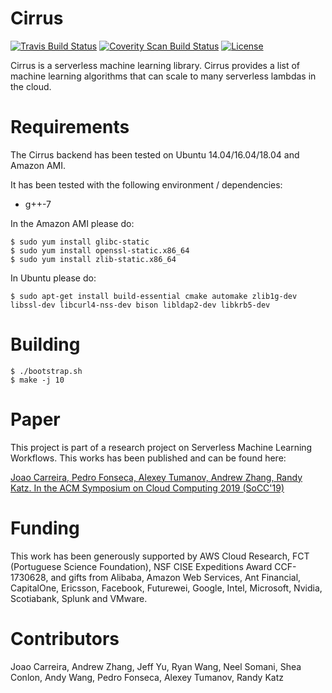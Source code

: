 Cirrus
==================================

[![Travis Build Status](https://travis-ci.org/jcarreira/cirrus.svg?branch=master)](https://travis-ci.org/jcarreira/cirrus)
[![Coverity Scan Build Status](https://scan.coverity.com/projects/10708/badge.svg)](https://scan.coverity.com/projects/jcarreira-cirrus)
[![License](https://img.shields.io/badge/License-Apache%202.0-blue.svg)](https://opensource.org/licenses/Apache-2.0)

Cirrus is a serverless machine learning library. Cirrus provides a list of machine learning algorithms that can scale to many serverless lambdas in the cloud.

Requirements
============

The Cirrus backend has been tested on Ubuntu 14.04/16.04/18.04 and Amazon AMI.

It has been tested with the following environment / dependencies:
* g++-7

In the Amazon AMI please do:

    $ sudo yum install glibc-static
    $ sudo yum install openssl-static.x86_64
    $ sudo yum install zlib-static.x86_64

In Ubuntu please do:

    $ sudo apt-get install build-essential cmake automake zlib1g-dev libssl-dev libcurl4-nss-dev bison libldap2-dev libkrb5-dev

Building
=========

    $ ./bootstrap.sh
    $ make -j 10

Paper
=========

This project is part of a research project on Serverless Machine Learning Workflows. This works has been published and can be found here:

[Joao Carreira, Pedro Fonseca, Alexey Tumanov, Andrew Zhang, Randy Katz.
In the ACM Symposium on Cloud Computing 2019 (SoCC'19)](https://people.eecs.berkeley.edu/~joao/p13-Carreira.pdf "Cirrus paper")

Funding
=========

This work has been generously supported by AWS Cloud Research, FCT (Portuguese Science Foundation), NSF CISE Expeditions Award CCF-1730628, and gifts from Alibaba, Amazon Web Services, Ant Financial, CapitalOne, Ericsson, Facebook, Futurewei, Google, Intel, Microsoft, Nvidia, Scotiabank, Splunk and VMware.

Contributors
=========

Joao Carreira, Andrew Zhang, Jeff Yu, Ryan Wang, Neel Somani, Shea Conlon, Andy Wang, Pedro Fonseca, Alexey Tumanov, Randy Katz
